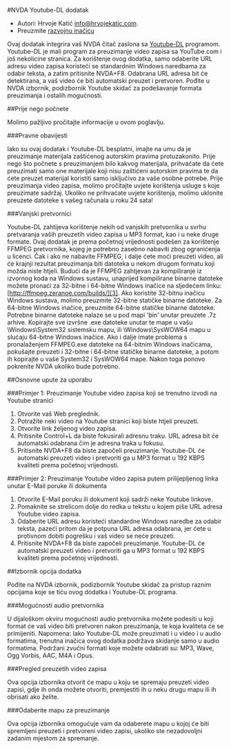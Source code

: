 #NVDA Youtube-DL dodatak

* Autori: Hrvoje Katić <info@hrvojekatic.com>.
* Preuzmite [razvojnu inačicu][1]

Ovaj dodatak integrira vaš NVDA čitač zaslona sa [Youtube-DL][2] programom. Youtube-DL je mali program za preuzimanje video zapisa sa YouTube.com i još nekolicine stranica. Za korištenje ovog dodatka, samo odaberite URL adresu video zapisa koristeći se standardnim Windows naredbama za odabir teksta, a zatim pritisnite NVDA+F8. Odabrana URL adresa bit će detektirana, a vaš video će biti automatski preuzet i pretvoren.
Pođite u NVDA izbornik, podizbornik Youtube skidač za podešavanje formata preuzimanja i ostalih mogućnosti.

##Prije nego počnete

Molimo pažljivo pročitajte informacije u ovom poglavlju.

###Pravne obavijesti

Iako su ovaj dodatak i Youtube-DL besplatni, imajte na umu da je preuzimanje materijala zaštićenog autorskim pravima protuzakonito. Prije nego što počnete s preuzimanjem bilo kakvog materijala, prihvaćate da ćete preuzimati samo one materijale koji nisu zaštićeni autorskim pravima te da ćete preuzet materijal koristiti samo isključivo za vaše osobne potrebe. Prije preuzimanja video zapisa, molimo pročitajte uvjete korištenja usluge s koje preuzimate sadržaj. Ukoliko ne prihvaćate uvjete korištenja, molimo uklonite preuzete datoteke s vašeg računala u roku 24 sata!

###Vanjski pretvornici

Youtube-DL zahtijeva korištenje nekih od vanjskih pretvornika u svrhu pretvaranja vaših preuzetih video zapisa u MP3 format, kao i u neke druge formate. Ovaj dodatak je prema početnoj vrijednosti podešen za korištenje FFMPEG pretvornika, kojeg je potrebno zasebno nabaviti zbog ogranićenja u licenci. Čak i ako ne nabavite FFMPEG, i dalje ćete moći preuzeti video, ali će krajnji rezultat preuzimanja biti datoteka u nekom drugom formatu koji možda niste htjeli.
Budući da je FFMPEG zahtjevan za kompiliranje iz izvornog koda na Windows sustavu, unaprijed kompilirane binarne datoteke možete pronaći za 32-bitne i 64-bitne Windows inačice na sljedećem linku: [http://ffmpeg.zeranoe.com/builds/][3]. Ako koristite 32-bitnu inačicu Windows sustava, molimo preuzmite 32-bitne statičke binarne datoteke. Za 64-bitne Windows inačice, preuzmite 64-bitne statičke binarne datoteke. Potrebne binarne datoteke nalaze se u pod mapi 'bin' unutar preuzete .7z arhive. Kopirajte sve izvršne .exe datoteke unutar te mape u vašu \Windows\System32 sistemsku mapu, ili \Windows\SysWOW64 mapu u slućaju 64-bitne Windows inačice. Ako i dalje imate problema s pronalaženjem FFMPEG.exe datoteke na 64-bitnim Windows inačicama, pokušajte preuzeti i 32-bitne i 64-bitne statičke binarne datoteke, a potom ih kopirajte u vaše System32 i SysWOW64 mape. Nakon toga ponovo pokrenite NVDA ukoliko bude potrebno.

##Osnovne upute za uporabu

###Primjer 1: Preuzimanje Youtube video zapisa koji se trenutno izvodi na Youtube stranici

1. Otvorite vaš Web preglednik.
2. Potražite neki video na Youtube stranici koji biste htjeli preuzeti.
3. Otvorite link željenog video zapisa.
4. Pritisnite Control+L da biste fokusirali adresnu traku. URL adresa bit će automatski odabrana čim je adresna traka u fokusu.
5. Pritisnite NVDA+F8 da biste započeli preuzimanje. Youtube-DL će automatski preuzeti video i pretvoriti ga u MP3 format u 192 KBPS kvaliteti prema početnoj vrijednosti.

###Primjer 2: Preuzimanje Youtube video zapisa putem prilijepljenog linka unutar E-Mail poruke ili dokumenta

1. Otvorite E-Mail poruku ili dokument koji sadrži neke Youtube linkove.
2. Pomaknite se strelicom dolje do redka u tekstu u kojem piše URL adresa Youtube video zapisa.
3. Odaberite URL adresu koristeći standardne Windows naredbe za odabir teksta, pazeći pritom da je potpuna URL adresa odabrana, jer ćete u protivnom dobiti pogrešku i vaš video se neće preuzeti.
4. Pritisnite NVDA+F8 da biste započeli preuzimanje. Youtube-DL će automatski preuzeti video i pretvoriti ga u MP3 format u 192 KBPS kvaliteti prema početnoj vrijednosti.

##Izbornik opcija dodatka

Pođite na NVDA izbornik, podizbornik Youtube skidač za pristup raznim opcijama koje se tiću ovog dodatka i Youtube-DL programa.

###Mogućnosti audio pretvornika

U dijaloškom okviru mogućnosti audio pretvornika možete podesiti u koji format će vaš video biti pretvoren nakon preuzimanja, te koja kvaliteta će se primijeniti.
Napomena: Iako Youtube-DL može preuzimati i u video i u audio formatima, trenutna inačica ovog dodatka podržava skidanje samo u audio formatima. Podržani zvučni formati koje možete odabrati su: MP3, Wave, Ogg Vorbis, AAC, M4A i Opus.

###Pregled preuzetih video zapisa

Ova opcija izbornika otvorit će mapu u koju se spremaju preuzeti video zapisi, gdje ih onda možete otvoriti, premjestiti ih u neku drugu mapu ili ih obrisati ako želite.

###Odaberite mapu za preuzimanje

Ova opcija izbornika omogućuje vam da odaberete mapu u kojoj će biti spremljeni preuzeti i pretvoreni video zapisi, ukoliko ste nezadovoljni zadanim mjestom za spremanje.

[1]: https://bitbucket.org/HKatic/nvda-addon-youtubedl/downloads/nvdaYoutubeDL-1.0dev.nvda-addon
[2]: https://rg3.github.io/youtube-dl/
[3]: http://ffmpeg.zeranoe.com/builds/
